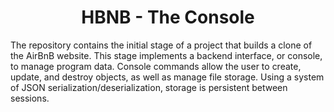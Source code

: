 <center> <h1>HBNB - The Console</h1> </center>

The repository contains the initial stage of a project that builds a clone of the AirBnB website. This stage implements a backend interface, or console, to manage program data. Console commands allow the user to create, update, and destroy objects, as well as manage file storage. Using a system of JSON serialization/deserialization, storage is persistent between sessions.

